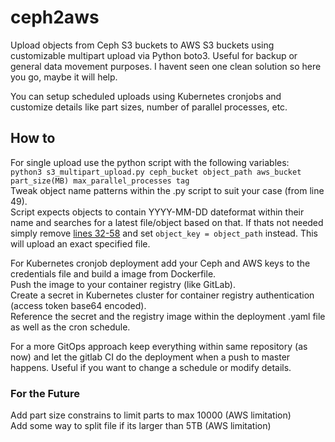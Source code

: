 # ceph2aws
Upload objects from Ceph S3 buckets to AWS S3 buckets using customizable multipart upload via Python boto3.
Useful for backup or general data movement purposes. I havent seen one clean solution so here you go, maybe it will help.

You can setup scheduled uploads using Kubernetes cronjobs and customize details like part sizes, number of parallel processes, etc.


## How to
For single upload use the python script with the following variables:  
`python3 s3_multipart_upload.py ceph_bucket object_path aws_bucket part_size(MB) max_parallel_processes tag`  
Tweak object name patterns within the .py script to suit your case (from line 49).  
Script expects objects to contain YYYY-MM-DD dateformat within their name and searches for a latest file/object based on that. If thats not needed simply remove [lines 32-58](https://github.com/laimis9133/ceph2aws/blob/main/s3_multipart_upload.py#L32-L58) and set `object_key = object_path` instead. This will upload an exact specified file.

For Kubernetes cronjob deployment add your Ceph and AWS keys to the credentials file and build a image from Dockerfile.  
Push the image to your container registry (like GitLab).  
Create a secret in Kubernetes cluster for container registry authentication (access token base64 encoded).  
Reference the secret and the registry image within the deployment .yaml file as well as the cron schedule.  

For a more GitOps approach keep everything within same repository (as now) and let the gitlab CI do the deployment when a push to master happens. Useful if you want to change a schedule or modify details.

### For the Future
Add part size constrains to limit parts to max 10000 (AWS limitation)  
Add some way to split file if its larger than 5TB (AWS limitation)
